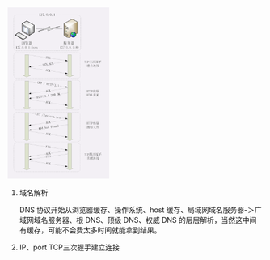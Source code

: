 <img src="./images/8a5bddd3d8046daf7032c7d60a3d1a19.png" alt="img" style="zoom: 33%;" />

1. 域名解析

   DNS 协议开始从浏览器缓存、操作系统、host 缓存、局域网域名服务器-＞广域网域名服务器、根 DNS、顶级 DNS、权威 DNS 的层层解析，当然这中间有缓存，可能不会费太多时间就能拿到结果。

2. IP、port TCP三次握手建立连接